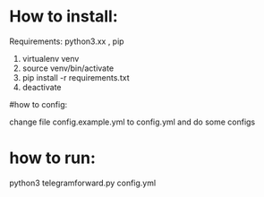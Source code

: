 
# How to install:

Requirements: python3.xx , pip
1. virtualenv venv
2. source venv/bin/activate
3. pip install -r requirements.txt
4. deactivate

#how to config:

change file config.example.yml to config.yml and do some configs

# how to run:

python3 telegramforward.py config.yml 